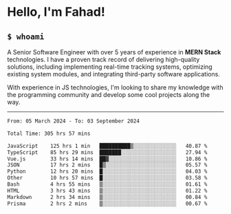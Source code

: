<h1>Hello, I'm Fahad!</h1>

<h2><code>$ whoami</code></h2>

A Senior Software Engineer with over 5 years of experience in **MERN Stack** technologies. I have a proven track record of delivering high-quality solutions, including implementing real-time tracking systems, optimizing existing system modules, and integrating third-party software applications.

With experience in JS technologies, I'm looking to share my knowledge with the programming community and develop some cool projects along the way.

---

<!--START_SECTION:waka-->

```txt
From: 05 March 2024 - To: 03 September 2024

Total Time: 305 hrs 57 mins

JavaScript    125 hrs 1 min   ██████████▒░░░░░░░░░░░░░░   40.87 %
TypeScript    85 hrs 29 mins  ███████░░░░░░░░░░░░░░░░░░   27.94 %
Vue.js        33 hrs 14 mins  ██▓░░░░░░░░░░░░░░░░░░░░░░   10.86 %
JSON          17 hrs 2 mins   █▒░░░░░░░░░░░░░░░░░░░░░░░   05.57 %
Python        12 hrs 20 mins  █░░░░░░░░░░░░░░░░░░░░░░░░   04.03 %
Other         10 hrs 57 mins  █░░░░░░░░░░░░░░░░░░░░░░░░   03.58 %
Bash          4 hrs 55 mins   ▒░░░░░░░░░░░░░░░░░░░░░░░░   01.61 %
HTML          3 hrs 43 mins   ▒░░░░░░░░░░░░░░░░░░░░░░░░   01.22 %
Markdown      2 hrs 34 mins   ▒░░░░░░░░░░░░░░░░░░░░░░░░   00.84 %
Prisma        2 hrs 2 mins    ▒░░░░░░░░░░░░░░░░░░░░░░░░   00.67 %
```

<!--END_SECTION:waka-->

<!--
**heyFahad/heyFahad** is a ✨ _special_ ✨ repository because its `README.md` (this file) appears on your GitHub profile.

Here are some ideas to get you started:

- 🔭 I’m currently working on ...
- 🌱 I’m currently learning ...
- 👯 I’m looking to collaborate on ...
- 🤔 I’m looking for help with ...
- 💬 Ask me about ...
- 📫 How to reach me: ...
- 😄 Pronouns: ...
- ⚡ Fun fact: ...
-->
